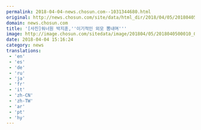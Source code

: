 ```yaml
---
permalink: 2018-04-04-news.chosun.com--1031344680.html
original: http://news.chosun.com/site/data/html_dir/2018/04/05/2018040500011.html
domain: news.chosun.com
title: '[사진]워너원 박지훈,''이기적인 외모 뽐내며'''
image: http://image.chosun.com/sitedata/image/201804/05/2018040500010_0.jpg
date: 2018-04-04 15:16:24
category: news
translations: 
 - 'en'
 - 'es'
 - 'de'
 - 'ru'
 - 'ja'
 - 'fr'
 - 'it'
 - 'zh-CN'
 - 'zh-TW'
 - 'ar'
 - 'pt'
 - 'hy'
---
```


